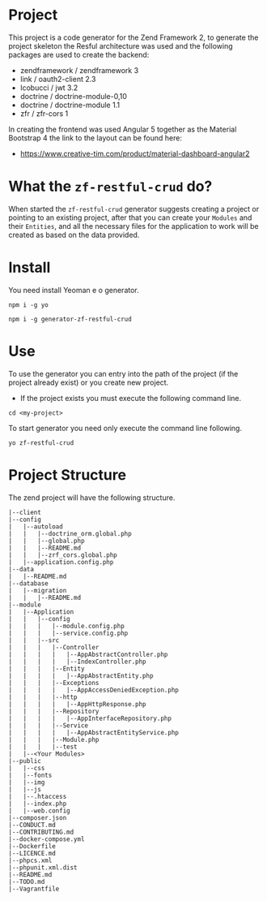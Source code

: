 # Project
This project is a code generator for the Zend Framework 2, to generate the project skeleton the Resful architecture was used and the following packages are used to create the backend:
* zendframework / zendframework 3
* link / oauth2-client 2.3
* lcobucci / jwt 3.2
* doctrine / doctrine-module-0,10
* doctrine / doctrine-module 1.1
* zfr / zfr-cors 1

In creating the frontend was used Angular 5 together as the Material Bootstrap 4 the link to the layout can be found here:
* https://www.creative-tim.com/product/material-dashboard-angular2  
# What the `zf-restful-crud` do?
When started the `zf-restful-crud` generator suggests creating a project or pointing to an existing project, after that you can create your `Modules` and their `Entities`, and all the necessary files for the application to work will be created as based on the data provided.
# Install
You need install Yeoman e o generator.
```
npm i -g yo
```
```
npm i -g generator-zf-restful-crud
```
# Use
To use the generator you can entry into the path of the project (if the project already exist) or you create new project.
* If the project exists you must execute the following command line. 
```
cd <my-project>
```
To start generator you need only execute the command line following.
```
yo zf-restful-crud
```
# Project Structure 
The zend project will have the following structure.
```
|--client
|--config
|   |--autoload
|   |   |--doctrine_orm.global.php
|   |   |--global.php
|   |   |--README.md
|   |   |--zrf_cors.global.php
|   |--application.config.php
|--data
|   |--README.md
|--database
|   |--migration
|   |   |--README.md
|--module
|   |--Application
|   |   |--config
|   |   |   |--module.config.php
|   |   |   |--service.config.php
|   |   |--src
|   |   |   |--Controller
|   |   |   |   |--AppAbstractController.php
|   |   |   |   |--IndexController.php
|   |   |   |--Entity
|   |   |   |   |--AppAbstractEntity.php
|   |   |   |--Exceptions
|   |   |   |   |--AppAccessDeniedException.php
|   |   |   |--http
|   |   |   |   |--AppHttpResponse.php
|   |   |   |--Repository
|   |   |   |   |--AppInterfaceRepository.php
|   |   |   |--Service
|   |   |   |   |--AppAbstractEntityService.php
|   |   |   |--Module.php
|   |   |   |--test
|   |--<Your Modules>
|--public
|   |--css
|   |--fonts
|   |--img
|   |--js
|   |--.htaccess
|   |--index.php
|   |--web.config
|--composer.json
|--CONDUCT.md
|--CONTRIBUTING.md
|--docker-compose.yml
|--Dockerfile
|--LICENCE.md
|--phpcs.xml
|--phpunit.xml.dist
|--README.md
|--TODO.md
|--Vagrantfile
```